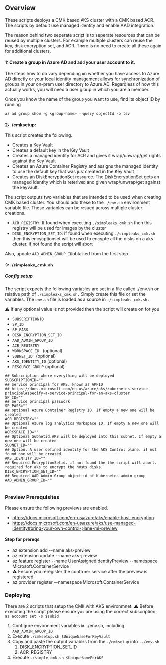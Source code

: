 ## Overview

These scripts deploys a CMK based AKS cluster with a CMK based ACR. The scripts by default use managed identity and enable AAD integration.

The reason behind two seperate script is to seperate resources that can be reused by multiple clusters. For example multiple clusters can reuse the key, disk encryption set, and ACR. There is no need to create all these again for additional clusters.

#### 1: Create a group in Azure AD and add your user account to it.

The steps how to do vary depending on whether you have access to Azure AD directly or your local identity management allows for synchronization of groups in your on-prem user directory to Azure AD. Regardless of how
this actually works, you will need a user group in which you are a member.

Once you know the name of the group you want to use, find its object ID by running

```
az ad group show -g <group-name> --query objectId -o tsv
```

#### 2: ./cmksetup:

This script creates the following.

-   Creates a Key Vault
-   Creates a default key in the Key Vault
-   Creates a managed identity for ACR and gives it wrap/unwrap/get rights against the Key Vault
-   Creates an Azure Container Registry and assigns the managed identity to use the default key that was just created in the Key Vault
-   Creates an DiskEncryptionSet resource. The DiskEncryptionSet gets an managed identity which is reterived and given wrap/unwrap/get against the keyvault.

The script outputs two variables that are intended to be used when creating CMK based cluster. You should add these to the `./env.sh` environment variable file. These variables can be resued across multiple cluster creations.

-   `ACR_REGISTRY`: If found when executing `./simpleaks_cmk.sh` then this registry will be used for images by the cluster
-   `DISK_ENCRYPTION_SET_ID`: If found when executing `./simpleaks_cmk.sh` then this encycptionset will be used to encypte all the disks on a aks cluster. if not found the script will abort

Also, update `AAD_ADMIN_GROUP_ID`obtained from the first step.

#### 3: ./simpleaks_cmk.sh

##### Config setup

The script expects the following variables are set in a file called ./env.sh on relative path of `./simpleaks_cmk.sh.` Simply create this file or set the variables. The `env.sh` file is loaded as a source in `./simpleaks_cmk.sh.`

:warning: If any optional value is not provided then the script will create on for you

-   `SUBSCRIPTIONID`
-   `SP_ID`
-   `SP_PASS`
-   `DISK_ENCRYPTION_SET_ID`
-   `AAD_ADMIN_GROUP_ID`
-   `ACR_REGISTRY`
-   `WORKSPACE_ID ` (optional)
-   `SUBNET_ID ` (optional)
-   `AKS_IDENTITY_ID` (optional)
-   `RESOURCE_GROUP` (optional)

```
## Subscription where everything will be deployed
SUBSCRIPTIONID=""
## Service principal for AKS. known as APPID
## https://docs.microsoft.com/en-us/azure/aks/kubernetes-service-principal#specify-a-service-principal-for-an-aks-cluster
SP_ID=""
## Service principal passwork
SP_PASS=""
## optional Azure Container Registry ID. If empty a new one will be created
ACR_REGISTRY=""
## Optional Azure log analytics Workspace ID. If empty a new one will be created
WORKSPACE_ID=""
## Optional Subnetid.AKS will be deployed into this subnet. If empty a new one will be created
SUBNET_ID=""
## Option. A user defined identity for the AKS Control plane. if not found one will be created.
AKS_IDENTITY_ID=""
## Required EncryptionSetid. if not found the the script will abort. required for aks to encrypt the hosts disks.
DISK_ENCRYPTION_SET_ID=""
## Required AAD Admin Group object id of Kubernetes admin group
AAD_ADMIN_GROUP_ID=""


```

### Preview Prerequisites

Please ensure the following previews are enabled.

-   https://docs.microsoft.com/en-us/azure/aks/enable-host-encryption
-   https://docs.microsoft.com/en-us/azure/aks/use-managed-identity#bring-your-own-control-plane-mi-preview

#### Step for prereqs

-   az extension add --name aks-preview
-   az extension update --name aks-preview
-   az feature register --name UserAssignedIdentityPreview --namespace Microsoft.ContainerService
-   :warning: Ensure you reregister the container service after the preview is registered
-   az provider register --namespace Microsoft.ContainerService

### Deploying

There are 2 scripts that setup the CMK with AKS environmnet.
:warning: Before executing the script please ensure you are using the correct subscription: `az account set -s $subid`

1. Configure environment variables in ../env.sh, including `AAD_ADMIN_GROUP_ID`
1. Execute `./cmksetup.sh $UniqueNameForKeyVault`
1. Copy and paste the output variables from the `./cmksetup` into `../env.sh`
    1. DISK_ENCRYPTION_SET_ID
    1. ACR_REGISTRY
1. Execute `./simple_cmk.sh $UniqueNameForAKS`
